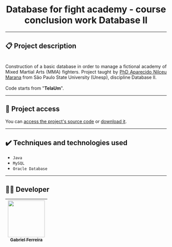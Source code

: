 <h1 align="center">Database for fight academy - course conclusion work Database II</h1>

<hr>

## 📋 Project description

<p align="justify">
  <br>
  Construction of a basic database in order to manage a fictional academy of Mixed Martial Arts (MMA) fighters. Project taught by <a href="https://unesp.br/portaldocentes/docentes/345">PhD Aparecido Nilceu Marana</a> from São Paulo State University (Unesp), discipline Database II. 
 <br>
 <br>
 Code starts from "<b>TelaUm</b>".  
</p>

<hr>

## 📁 Project access

You can [access the project's source code](https://github.com/GabesSeven/database-for-fight-academy-course-conclusion-work-Database-II/) or [download it](https://github.com/GabesSeven/database-for-fight-academy-course-conclusion-work-Database-II/archive/refs/heads/main.zip).

<hr>

## ✔️ Techniques and technologies used

- ``Java``
- ``MySQL``
- ``Oracle Database``

<hr>

## 🧑‍💻 Developer

| [<img src="https://avatars.githubusercontent.com/u/37443722?v=4" width=115><br><sub>Gabriel Ferreira</sub>](https://github.com/GabesSeven)
| :---: 


